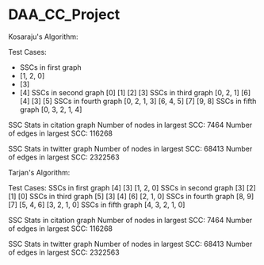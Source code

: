 # DAA_CC_Project

Kosaraju's Algorithm:

Test Cases:
* SSCs in first graph
* [1, 2, 0]
* [3]
* [4]
SSCs in second graph
[0]
[1]
[2]
[3]
SSCs in third graph
[0, 2, 1]
[6]
[4]
[3]
[5]
SSCs in fourth graph
[0, 2, 1, 3]
[6, 4, 5]
[7]
[9, 8]
SSCs in fifth graph
[0, 3, 2, 1, 4]

SSC Stats in citation graph 
Number of nodes in largest SCC: 7464
Number of edges in largest SCC: 116268

SSC Stats in twitter graph 
Number of nodes in largest SCC: 68413
Number of edges in largest SCC: 2322563

Tarjan's Algorithm:

Test Cases:
SSCs in first graph 
[4]
[3]
[1, 2, 0]
SSCs in second graph 
[3]
[2]
[1]
[0]
SSCs in third graph 
[5]
[3]
[4]
[6]
[2, 1, 0]
SSCs in fourth graph 
[8, 9]
[7]
[5, 4, 6]
[3, 2, 1, 0]
SSCs in fifth graph 
[4, 3, 2, 1, 0]

SSC Stats in citation graph 
Number of nodes in largest SCC: 7464
Number of edges in largest SCC: 116268

SSC Stats in twitter graph 
Number of nodes in largest SCC: 68413
Number of edges in largest SCC: 2322563
